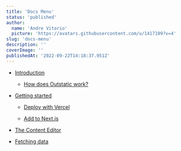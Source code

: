 ```yaml
---
title: 'Docs Menu'
status: 'published'
author:
  name: 'Andre Vitorio'
  picture: 'https://avatars.githubusercontent.com/u/1417109?v=4'
slug: 'docs-menu'
description: ''
coverImage: ''
publishedAt: '2022-09-22T14:18:37.951Z'
---
```


- [Introduction](/docs/introduction)

  - [How does Outstatic work?](/docs/introduction#how-does-outstatic-work)

    <!-- -->

- [Getting started](/docs/getting-started)

  - [Deploy with Vercel](/docs/getting-started/#deploy-with-vercel)

  - [Add to Next.js](/docs/getting-started/#adding-outstatic-to-a-nextjs-website)

    <!-- -->

- [The Content Editor](/docs/the-content-editor)

- [Fetching data](/docs/fetching-data)
